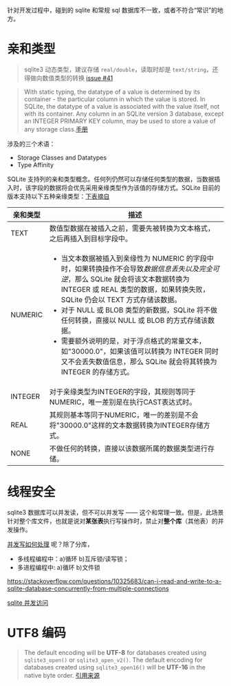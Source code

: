 针对开发过程中，碰到的 sqlite 和常规 sql 数据库不一致，或者不符合“常识”的地方。

# 亲和类型

> sqlite3 动态类型，建议存储 `real/double`，读取时却是 `text/string`，还得做向数值类型的转换 [issue #41][1]

> With static typing, the datatype of a value is determined by its container - the particular column in which the value is stored.
> In SQLite, the datatype of a value is associated with the value itself, not with its container.
> Any column in an SQLite version 3 database, except an INTEGER PRIMARY KEY column, may be used to store a value of any storage class.[手册][2]

涉及的三个术语：
- Storage Classes and Datatypes
- Type Affinity

SQLite 支持列的亲和类型概念。任何列仍然可以存储任何类型的数据，当数据插入时，该字段的数据将会优先采用亲缘类型作为该值的存储方式。SQLite 目前的版本支持以下五种亲缘类型：[下表摘自][3]

|亲和类型	|描述|
|-----|--|
|TEXT	|数值型数据在被插入之前，需要先被转换为文本格式，之后再插入到目标字段中。|
|NUMERIC|<ul><li>当文本数据被插入到亲缘性为 NUMERIC 的字段中时，如果转换操作不会导致*数据信息丢失以及完全可逆*，那么 SQLite 就会将该文本数据转换为 INTEGER 或 REAL 类型的数据，如果转换失败，SQLite 仍会以 TEXT 方式存储该数据。</li><li>对于 NULL 或 BLOB 类型的新数据，SQLite 将不做任何转换，直接以 NULL 或 BLOB 的方式存储该数据。</li><li>需要额外说明的是，对于浮点格式的常量文本，如"30000.0"，如果该值可以转换为 INTEGER 同时又不会丢失数值信息，那么 SQLite 就会将其转换为 INTEGER 的存储方式。</li></ul>|
|INTEGER	|对于亲缘类型为INTEGER的字段，其规则等同于NUMERIC，唯一差别是在执行CAST表达式时。|
|REAL	|其规则基本等同于NUMERIC，唯一的差别是不会将"30000.0"这样的文本数据转换为INTEGER存储方式。|
|NONE	|不做任何的转换，直接以该数据所属的数据类型进行存储。　|　

# 线程安全

sqlite3 数据库可以并发读，但不可以并发写 —— 这个和常理一致。但是，此场景针对整个库文件，也就是说对**某张表**执行写操作时，禁止对**整个库**（其他表）的并发操作。

[并发写如何处理][4] 呢？除了分库，

- 多线程编程中：a)循环 b)互斥锁/读写锁；
- 多进程编程中: a)循环 b)文件锁

https://stackoverflow.com/questions/10325683/can-i-read-and-write-to-a-sqlite-database-concurrently-from-multiple-connections

[sqlite 并发访问](http://blog.51cto.com/linzimo777/1544202)

# UTF8 编码

> The default encoding will be **UTF-8** for databases created using `sqlite3_open()` or `sqlite3_open_v2()`. The default encoding for databases created using `sqlite3_open16()` will be **UTF-16** in the native byte order. [引用来源][1]

[1]:https://www.sqlite.org/search?q=encoding&i=1

[1]:https://github.com/tnie/StockDataLayer/issues/41
[2]:https://www.sqlite.org/datatype3.html
[3]:http://www.runoob.com/sqlite/sqlite-data-types.html
[4]:https://blog.csdn.net/wxh525123/article/details/7974798